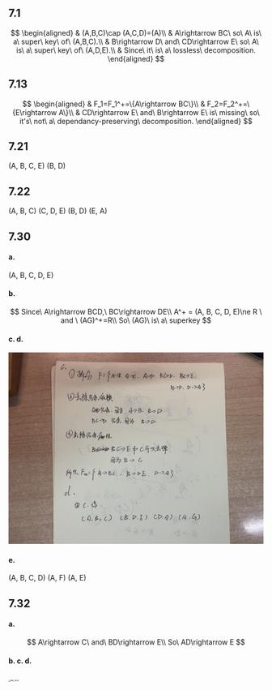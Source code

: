## 7.1

$$
\begin{aligned}
& (A,B,C)\cap (A,C,D)=(A)\\
& A\rightarrow BC\ so\ A\ is\ a\ super\ key\ of\ (A,B,C).\\
& B\rightarrow D\ and\ CD\rightarrow E\ so\ A\ is\ a\ super\ key\ of\ (A,D,E).\\
& Since\ it\ is\ a\ lossless\ decomposition.
\end{aligned}
$$

## 7.13

$$
\begin{aligned}
& F_1=F_1^+=\{A\rightarrow BC\}\\
& F_2=F_2^+=\{E\rightarrow A\}\\
& CD\rightarrow E\ and\ B\rightarrow E\ is\ missing\ so\ it's\ not\ a\ dependancy-preserving\ decomposition.
\end{aligned}
$$

## 7.21

  (A, B, C, E) (B, D)

## 7.22

(A, B, C) (C, D, E) (B, D) (E, A)

## 7.30

#### a.

(A, B, C, D, E)

#### b.

$$
Since\ A\rightarrow BCD,\ BC\rightarrow DE\\
A^+ = (A, B, C, D, E)\ne R \ and \ (AG)^+=R\\
So\ (AG)\ is\ a\ superkey
$$

#### c. d.

![IMG_1627](3200102708_DB_Hw_Cp.7.assets/IMG_1627-0376663.JPG)

#### e.

(A, B, C, D) (A, F) (A, E)

## 7.32

#### a.

$$
A\rightarrow C\ and\ BD\rightarrow E\\
So\ AD\rightarrow E
$$

#### b. c. d.

<img src="3200102708_DB_Hw_Cp.7.assets/IMG_1628.JPG" alt="IMG_1628" style="zoom:25%;" />
